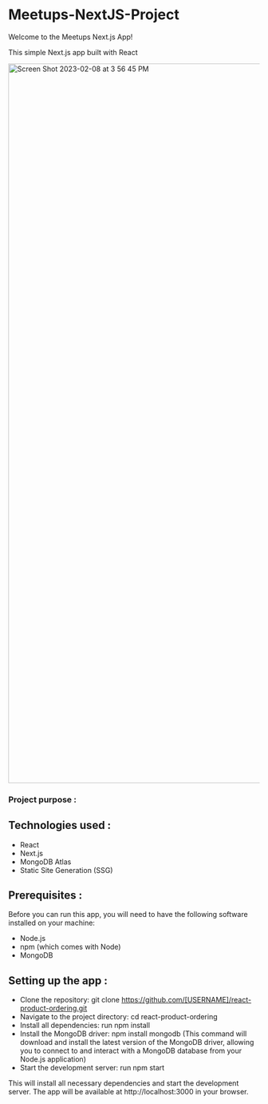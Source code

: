 # Meetups-NextJS-Project

Welcome to the Meetups Next.js App!


This simple Next.js app built with React 


<img width="1440" alt="Screen Shot 2023-02-08 at 3 56 45 PM" src="https://user-images.githubusercontent.com/95029840/217836971-4dddc073-3387-480b-8d87-e6ce47eba43d.png">


### Project purpose :




## Technologies used :

-  React
-  Next.js
- MongoDB Atlas
- Static Site Generation (SSG)




## Prerequisites :

Before you can run this app, you will need to have the following software installed on your machine:

- Node.js
- npm (which comes with Node)
- MongoDB 


## Setting up the app :

- Clone the repository: git clone https://github.com/[USERNAME]/react-product-ordering.git
- Navigate to the project directory: cd react-product-ordering
- Install all dependencies: run npm install
- Install the MongoDB driver: npm install mongodb (This command will download and install the latest version of the MongoDB driver, allowing you to connect to and interact with a MongoDB database from your Node.js application)
- Start the development server: run npm start


This will install all necessary dependencies and start the development server. The app will be available at http://localhost:3000 in your browser.
